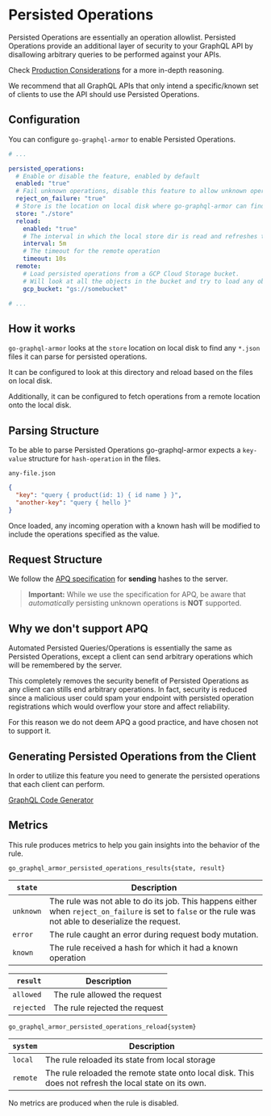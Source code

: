 # Persisted Operations

Persisted Operations are essentially an operation allowlist. Persisted Operations provide an additional layer of security to your GraphQL API by disallowing arbitrary queries to be performed against your APIs.

Check [Production Considerations](https://www.graphile.org/postgraphile/production/#simple-query-allowlist-persisted-queries--persisted-operations) for a more in-depth reasoning.

We recommend that all GraphQL APIs that only intend a specific/known set of clients to use the API should use Persisted Operations.

<!-- TOC -->

## Configuration

You can configure `go-graphql-armor` to enable Persisted Operations.

```yaml
# ...

persisted_operations:
  # Enable or disable the feature, enabled by default
  enabled: "true"
  # Fail unknown operations, disable this feature to allow unknown operations to reach your GraphQL API
  reject_on_failure: "true"
  # Store is the location on local disk where go-graphql-armor can find the persisted operations, it loads any `*.json` files on disk
  store: "./store"
  reload:
    enabled: "true"
    # The interval in which the local store dir is read and refreshes the internal state
    interval: 5m
    # The timeout for the remote operation
    timeout: 10s
  remote:
    # Load persisted operations from a GCP Cloud Storage bucket.
    # Will look at all the objects in the bucket and try to load any object with a `.json` extension
    gcp_bucket: "gs://somebucket"

# ...
```

## How it works

`go-graphql-armor` looks at the `store` location on local disk to find any `*.json` files it can parse for persisted operations. 

It can be configured to look at this directory and reload based on the files on local disk.

Additionally, it can be configured to fetch operations from a remote location onto the local disk.

## Parsing Structure

To be able to parse Persisted Operations go-graphql-armor expects a `key-value` structure for `hash-operation` in the files.

`any-file.json`
```json
{
  "key": "query { product(id: 1) { id name } }",
  "another-key": "query { hello }"
}
```

Once loaded, any incoming operation with a known hash will be modified to include the operations specified as the value.

## Request Structure

We follow the [APQ specification](https://github.com/apollographql/apollo-link-persisted-queries#apollo-engine) for **sending** hashes to the server.

> **Important:**
> While we use the specification for APQ, be aware that _automatically_ persisting unknown operations is **NOT** supported.

## Why we don't support APQ

Automated Persisted Queries/Operations is essentially the same as Persisted Operations, except a client can send arbitrary operations which will be remembered by the server.

This completely removes the security benefit of Persisted Operations as any client can stills end arbitrary operations. In fact, security is reduced since a malicious user could spam your endpoint with persisted operation registrations which would overflow your store and affect reliability.

For this reason we do not deem APQ a good practice, and have chosen not to support it.

## Generating Persisted Operations from the Client

In order to utilize this feature you need to generate the persisted operations that each client can perform.

[GraphQL Code Generator](https://the-guild.dev/graphql/codegen/plugins/presets/preset-client#persisted-documents)


## Metrics

This rule produces metrics to help you gain insights into the behavior of the rule.

```
go_graphql_armor_persisted_operations_results{state, result}
```

| `state`  | Description                                                                                                                                                   |
|---------|---------------------------------------------------------------------------------------------------------------------------------------------------------------|
| `unknown` | The rule was not able to do its job. This happens either when `reject_on_failure` is set to `false` or the rule was not able to deserialize the request. |
| `error` | The rule caught an error during request body mutation.                                                                                                        |
| `known` | The rule received a hash for which it had a known operation                                                                                                   |


| `result`  | Description                   |
|---------|-------------------------------|
| `allowed` | The rule allowed the request  |
| `rejected` | The rule rejected the request |

```
go_graphql_armor_persisted_operations_reload{system}
```


| `system` | Description                                                                                           |
|--------|-------------------------------------------------------------------------------------------------------|
| `local`  | The rule reloaded its state from local storage                                                        |
| `remote` | The rule reloaded the remote state onto local disk. This does not refresh the local state on its own. |

No metrics are produced when the rule is disabled.
